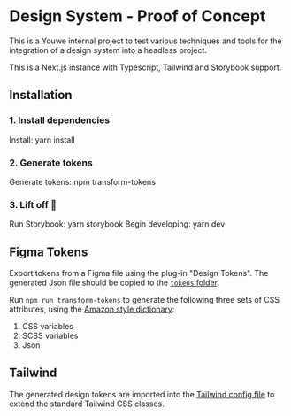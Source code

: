 # Design System - Proof of Concept

This is a Youwe internal project to test various techniques and tools for the integration of
a design system into a headless project.

This is a Next.js instance with Typescript, Tailwind and Storybook support.

## Installation

### 1. Install dependencies
Install: yarn install

### 2. Generate tokens
Generate tokens: npm transform-tokens

### 3. Lift off :rocket:
Run Storybook: yarn storybook
Begin developing: yarn dev

## Figma Tokens

Export tokens from a Figma file using the plug-in "Design Tokens". The generated Json file
should be copied to the [`tokens` folder](./tokens/).

Run `npm run transform-tokens` to generate the following three sets of CSS attributes, using
the [Amazon style dictionary](https://amzn.github.io/style-dictionary/#/):

1. CSS variables
2. SCSS variables
3. Json

## Tailwind

The generated design tokens are imported into the [Tailwind config file](./tailwind.config.js)
to extend the standard Tailwind CSS classes.